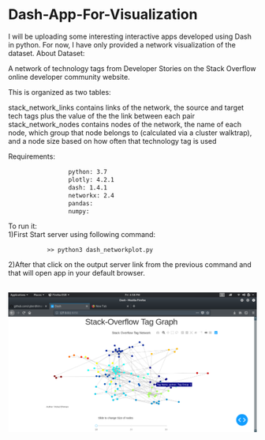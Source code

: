# Dash-App-For-Visualization
I will be uploading some interesting interactive apps developed using Dash in python.
For now, I have only provided a network visualization of the dataset.
About Dataset:

A network of technology tags from Developer Stories on the Stack Overflow online developer community website.

This is organized as two tables:

stack_network_links contains links of the network, the source and target tech tags plus the value of the the link between each pair stack_network_nodes contains nodes of the network, the name of each node, which group that node belongs to (calculated via a cluster walktrap), and a node size based on how often that technology tag is used


Requirements:
                  
                     python: 3.7
                     plotly: 4.2.1 
                     dash: 1.4.1 
                     networkx: 2.4 
                     pandas:
                     numpy:


To run it:  
  1)First Start server using following command:
               
               >> python3 dash_networkplot.py
               
  2)After that click on the output server link from the previous command and that will open app in your default browser.


<br>
<img src="https://github.com/cyberdhiman/Dash-App-For-Network-Visualization/blob/master/Screenshot%20from%202019-10-25%2016-58-49.png" />
</br>
